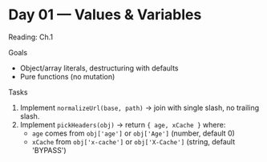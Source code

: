 # Day 01 — Values & Variables

Reading: Ch.1

Goals

- Object/array literals, destructuring with defaults
- Pure functions (no mutation)

Tasks

1. Implement `normalizeUrl(base, path)` → join with single slash, no trailing slash.
2. Implement `pickHeaders(obj)` → return `{ age, xCache }` where:
   - `age` comes from `obj['age']` or `obj['Age']` (number, default 0)
   - `xCache` from `obj['x-cache']` or `obj['X-Cache']` (string, default 'BYPASS')
